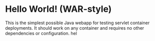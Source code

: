 Hello World! (WAR-style)
===============

This is the simplest possible Java webapp for testing servlet container deployments.  It should work on any container and requires no other dependencies or configuration.
hel
